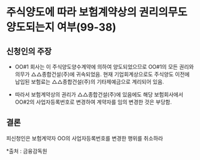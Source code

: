 # 주식양도에 따라 보험계약상의 권리의무도 양도되는지 여부(99-38)

## 신청인의 주장
* OO#1 회사는 이 주식양도양수계약에 의하여 양도되었으므로 OO#1의 모든 권리와 의무가 △△종합건설(주)에 귀속되었음. 현재 기업회계상으로도 주식양도 이전에 납입된 보험료는 △△종합건설(주)의 기타제예금으로 계리되어 있음. 
	
* 따라서 보험계약상의 권리가 △△종합건설(주)에 있음에도 해당 보험회사에서 OO#2의 사업자등록번호로 변경하여 계약자를 임의 변경한 것은 부당함.

## 결론
피신청인은 보험계약자 OO의 사업자등록번호를 변경한 행위를 취소하라

*출처 : 금융감독원